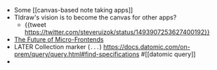 - Some [[canvas-based note taking apps]]
- Tldraw's vision is to become the canvas for other apps?
	- {{tweet https://twitter.com/steveruizok/status/1493907253627400192}}
- [The Future of Micro-Frontends](https://betterprogramming.pub/the-future-of-micro-frontends-2f527f97d506)
- LATER Collection marker (`...`) https://docs.datomic.com/on-prem/query/query.html#find-specifications #[[datomic query]]
-